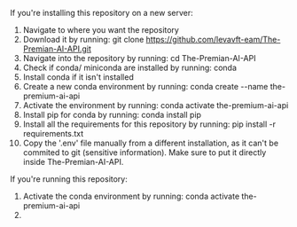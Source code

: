If you're installing this repository on a new server:

1. Navigate to where you want the repository
2. Download it by running: 
    git clone https://github.com/levavft-eam/The-Premian-AI-API.git
3. Navigate into the repository by running:
    cd The-Premian-AI-API
4. Check if conda/ miniconda are installed by running:
    conda
5. Install conda if it isn't installed
6. Create a new conda environment by running:
    conda create --name the-premium-ai-api
7. Activate the environment by running:
    conda activate the-premium-ai-api
8. Install pip for conda by running:
    conda install pip
9. Install all the requirements for this repository by running:
    pip install -r requirements.txt
10. Copy the '.env' file manually from a different installation, as it can't be commited to git (sensitive information). Make sure to put it directly inside The-Premian-AI-API.


If you're running this repository:

1. Activate the conda environment by running:
    conda activate the-premium-ai-api
2. 